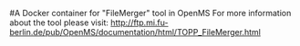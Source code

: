 #A Docker container for "FileMerger" tool in OpenMS
For more information about the tool please visit:
http://ftp.mi.fu-berlin.de/pub/OpenMS/documentation/html/TOPP_FileMerger.html
